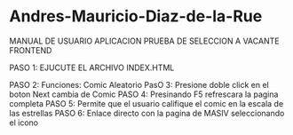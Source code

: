 # Andres-Mauricio-Diaz-de-la-Rue
MANUAL DE USUARIO APLICACION PRUEBA DE SELECCION A VACANTE FRONTEND

PASO 1: EJUCUTE EL ARCHIVO INDEX.HTML

PASO 2: Funciones:  Comic Aleatorio </Li>
PasO 3: Presione doble click en el boton Next cambia de Comic</li>
PASO 4: Presinando F5 refrescara la pagina completa</li>
PASO 5: Permite que el usuario califique el comic en la escala de las estrellas</LI>
PASO 6: Enlace directo con la pagina de MASIV seleccionando el icono</li>

